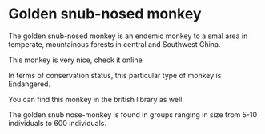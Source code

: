 Golden snub-nosed monkey
========================
The golden snub-nosed monkey is an endemic monkey to a smal area in temperate, mountainous forests in central and Southwest China.

This monkey is very nice, check it online

In terms of conservation status, this particular type of monkey is Endangered. 

You can find this monkey in the british library as well. 

The golden snub nose-monkey is found in groups ranging in size from 5-10 individuals to 600 individuals. 

 


